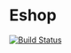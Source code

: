 Eshop
===================

[![Build Status](https://secure.travis-ci.org/travis-ci/travis-ci-php-example.png?branch=master)](http://travis-ci.org/batirkhan/travis5)

